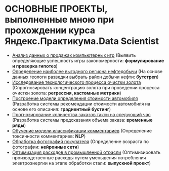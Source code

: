 # ОСНОВНЫЕ ПРОЕКТЫ, выполненные мною при прохождении курса Яндекс.Практикума.Data Scientist
- [Анализ данных о продажах компьютерных игр]([https://github.com/ElenaH-va/projects/blob/main/%D0%B0%D0%BD%D0%B0%D0%BB%D0%B8%D0%B7%20%D0%B4%D0%B0%D0%BD%D0%BD%D1%8B%D1%85%20%D0%BE%20%D0%BF%D1%80%D0%BE%D0%B4%D0%B0%D0%B6%D0%B0%D1%85%20%D0%BA%D0%BE%D0%BC%D0%BF%D1%8C%D1%8E%D1%82%D0%B5%D1%80%D0%BD%D1%8B%D1%85%20%D0%B8%D0%B3%D1%80.ipynb](https://github.com/ElenaH-va/projects/tree/main/%D0%B0%D0%BD%D0%B0%D0%BB%D0%B8%D0%B7%20%D0%B4%D0%B0%D0%BD%D0%BD%D1%8B%D1%85%20%D0%BE%20%D0%BF%D1%80%D0%BE%D0%B4%D0%B0%D0%B6%D0%B0%D1%85%20%D0%BA%D0%BE%D0%BC%D0%BF%D1%8C%D1%8E%D1%82%D0%B5%D1%80%D0%BD%D1%8B%D1%85%20%D0%B8%D0%B3%D1%80)) (Выявить определяющие успешность игры закономерности: **формулирование и проверка гипотез**)
- [Определение наиболее выгодного региона нефтедобычи](https://github.com/ElenaH-va/projects/tree/main/%D0%B2%D1%8B%D0%B1%D0%BE%D1%80%20%D0%BB%D0%BE%D0%BA%D0%B0%D1%86%D0%B8%D0%B8%20%D0%B4%D0%BB%D1%8F%20%D1%81%D0%BA%D0%B2%D0%B0%D0%B6%D0%B8%D0%BD%D1%8B)	(На основе данных геологи разведки выбрать район добычи нефти:	**бутстреп**)
- [Исследование технологического процесса очистки золота](https://github.com/ElenaH-va/projects/tree/main/%D0%BE%D1%87%D0%B8%D1%81%D1%82%D0%BA%D0%B0%20%D0%B7%D0%BE%D0%BB%D0%BE%D1%82%D0%B0%20(%D1%80%D0%B5%D0%B3%D1%80%D0%B5%D1%81%D1%81%D0%B8%D1%8F%2C%20%D0%BA%D0%B0%D1%81%D1%82%D0%BE%D0%BC%D0%BD%D1%8B%D0%B5%20%D0%BC%D0%B5%D1%82%D1%80%D0%B8%D0%BA%D0%B8))	(Спрогнозировать концентрацию золота при проведении процесса очистки золота:	**регрессия, кастомные метрики**)
- [Построение модели определения стоимости автомобиля](https://github.com/ElenaH-va/projects/tree/main/%D1%81%D1%82%D0%BE%D0%B8%D0%BC%D0%BE%D1%81%D1%82%D1%8C%20%D0%B0%D0%B2%D1%82%D0%BE%20(%D0%B3%D1%80%D0%B0%D0%B4%D0%B8%D0%B5%D0%BD%D1%82%D0%BD%D1%8B%D0%B9%20%D0%B1%D1%83%D1%81%D1%82%D0%B8%D0%BD%D0%B3))	(Разработка системы рекомендации стоимости автомобиля на основе его описания:	**градиентный бустинг**)
- [Прогнозирование количества заказов такси на следующий час](https://github.com/ElenaH-va/projects/tree/main/%D0%BF%D1%80%D0%BE%D0%B3%D0%BD%D0%BE%D0%B7%20%D1%82%D0%B0%D0%BA%D1%81%D0%B8%20(%D0%B2%D1%80%D0%B5%D0%BC_%D1%80%D1%8F%D0%B4%D1%8B))	(Разработка системы предсказания объема заказа:	**временные ряды**)
- [Обучение модели классификации комментариев](https://github.com/ElenaH-va/projects/tree/main/%D1%82%D0%BE%D0%BA%D1%81%D0%B8%D1%87%D0%BD%D0%BE%D1%81%D1%82%D1%8C%20%D0%BA%D0%BE%D0%BC%D0%BC%D0%B5%D0%BD%D1%82%D0%B0%D1%80%D0%B8%D0%B5%D0%B2%20(NLP))	(Определение токсичности комментариев: **NLP**)
- [Обработка фотографий покупателя](https://github.com/ElenaH-va/projects/tree/main/%D0%BE%D0%BF%D1%80%D0%B5%D0%B4%D0%B5%D0%BB%D0%B5%D0%BD%D0%B8%D0%B5%20%D0%B2%D0%BE%D0%B7%D1%80%D0%B0%D1%81%D1%82%D0%B0%20%D0%BF%D0%BE%20%D1%84%D0%BE%D1%82%D0%BE%20(%D0%BD%D0%B5%D0%B9%D1%80%D0%BE%D0%BD%D0%BA%D0%B8))	(Определение возраста по фотографии: **нейронные сети**)
- [Оптимизация расходов в промышленной отрасли](https://github.com/ElenaH-va/projects/tree/main/%D0%BE%D0%BF%D1%82%D0%B8%D0%BC%D0%B8%D0%B7%D0%B0%D1%86%D0%B8%D1%8F%20%D1%80%D0%B0%D1%81%D1%85%D0%BE%D0%B4%D0%BE%D0%B2%20%D0%B2%20%D0%BF%D1%80%D0%BE%D0%BC%D1%8B%D1%88%D0%BB%D0%B5%D0%BD%D0%BD%D0%BE%D0%B9%20%D0%BE%D1%82%D1%80%D0%B0%D1%81%D0%BB%D0%B8)	(Оптимизировать производственные расходы путем уменьшения потребления электроэнергии на этапе обработки стали:	**выпускной проект**)
